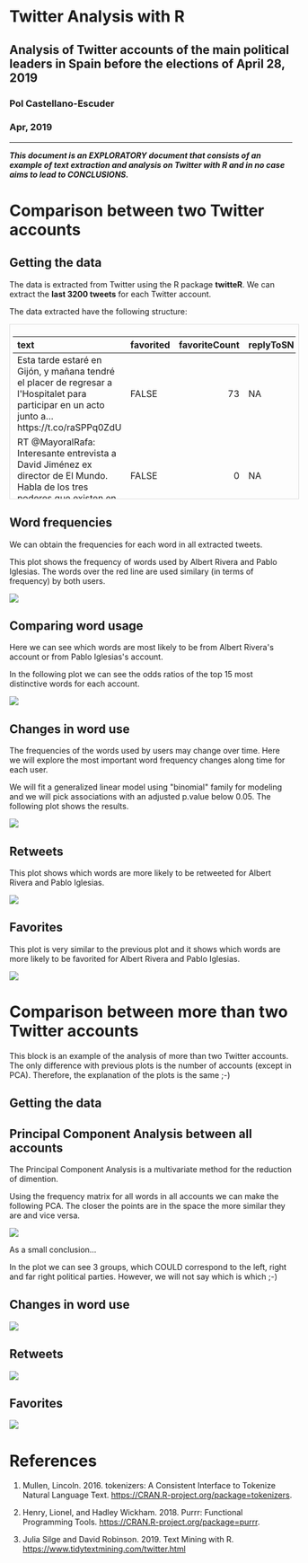 # Twitter Analysis with R
## Analysis of Twitter accounts of the main political leaders in Spain before the elections of April 28, 2019
### Pol Castellano-Escuder
### Apr, 2019

---

**_This document is an EXPLORATORY document that consists of an example of text extraction and analysis on Twitter with R and in no case aims to lead to CONCLUSIONS._**



# Comparison between two Twitter accounts

## Getting the data

The data is extracted from Twitter using the R package **twitteR**. We can extract the **last 3200 tweets** for each Twitter account.



The data extracted have the following structure:

<div style="border: 1px solid #ddd; padding: 5px; overflow-y: scroll; height:300px; overflow-x: scroll; width:100%; "><table class="table table-striped table-bordered" style="margin-left: auto; margin-right: auto;">
 <thead>
  <tr>
   <th style="text-align:left;"> text </th>
   <th style="text-align:left;"> favorited </th>
   <th style="text-align:right;"> favoriteCount </th>
   <th style="text-align:left;"> replyToSN </th>
   <th style="text-align:left;"> created </th>
   <th style="text-align:left;"> truncated </th>
   <th style="text-align:left;"> replyToSID </th>
   <th style="text-align:left;"> id </th>
   <th style="text-align:left;"> replyToUID </th>
   <th style="text-align:left;"> statusSource </th>
   <th style="text-align:left;"> screenName </th>
   <th style="text-align:right;"> retweetCount </th>
   <th style="text-align:left;"> isRetweet </th>
   <th style="text-align:left;"> retweeted </th>
  </tr>
 </thead>
<tbody>
  <tr>
   <td style="text-align:left;"> Esta tarde estaré en Gijón, y mañana tendré el placer de regresar a l'Hospitalet para participar en un acto junto a… https://t.co/raSPPq0ZdU </td>
   <td style="text-align:left;"> FALSE </td>
   <td style="text-align:right;"> 73 </td>
   <td style="text-align:left;"> NA </td>
   <td style="text-align:left;"> 2019-04-05 13:44:10 </td>
   <td style="text-align:left;"> TRUE </td>
   <td style="text-align:left;"> NA </td>
   <td style="text-align:left;"> 1114161809215324166 </td>
   <td style="text-align:left;"> NA </td>
   <td style="text-align:left;"> &lt;a href="http://twitter.com" rel="nofollow"&gt;Twitter Web Client&lt;/a&gt; </td>
   <td style="text-align:left;"> Pablo_Iglesias_ </td>
   <td style="text-align:right;"> 34 </td>
   <td style="text-align:left;"> FALSE </td>
   <td style="text-align:left;"> FALSE </td>
  </tr>
  <tr>
   <td style="text-align:left;"> RT @MayoralRafa: Interesante entrevista a David Jiménez ex director de El Mundo. Habla de los tres poderes que existen en nuestro país en e… </td>
   <td style="text-align:left;"> FALSE </td>
   <td style="text-align:right;"> 0 </td>
   <td style="text-align:left;"> NA </td>
   <td style="text-align:left;"> 2019-04-05 13:31:09 </td>
   <td style="text-align:left;"> FALSE </td>
   <td style="text-align:left;"> NA </td>
   <td style="text-align:left;"> 1114158535187804160 </td>
   <td style="text-align:left;"> NA </td>
   <td style="text-align:left;"> &lt;a href="http://twitter.com/download/iphone" rel="nofollow"&gt;Twitter for iPhone&lt;/a&gt; </td>
   <td style="text-align:left;"> Pablo_Iglesias_ </td>
   <td style="text-align:right;"> 195 </td>
   <td style="text-align:left;"> TRUE </td>
   <td style="text-align:left;"> FALSE </td>
  </tr>
  <tr>
   <td style="text-align:left;"> RT @ikaitor: Ojo a esta entrevista a David Jiménez, exdirector de El Mundo y autor del libro El Director

"En 2015 las élites veían con ter… </td>
   <td style="text-align:left;"> FALSE </td>
   <td style="text-align:right;"> 0 </td>
   <td style="text-align:left;"> NA </td>
   <td style="text-align:left;"> 2019-04-05 13:23:03 </td>
   <td style="text-align:left;"> FALSE </td>
   <td style="text-align:left;"> NA </td>
   <td style="text-align:left;"> 1114156494877089792 </td>
   <td style="text-align:left;"> NA </td>
   <td style="text-align:left;"> &lt;a href="http://twitter.com/download/iphone" rel="nofollow"&gt;Twitter for iPhone&lt;/a&gt; </td>
   <td style="text-align:left;"> Pablo_Iglesias_ </td>
   <td style="text-align:right;"> 106 </td>
   <td style="text-align:left;"> TRUE </td>
   <td style="text-align:left;"> FALSE </td>
  </tr>
  <tr>
   <td style="text-align:left;"> RT @VickyRosell: (Una periodista) vino a verme indignada porque desde la policía política del ministro Fernández Díaz se estaba ofreciendo… </td>
   <td style="text-align:left;"> FALSE </td>
   <td style="text-align:right;"> 0 </td>
   <td style="text-align:left;"> NA </td>
   <td style="text-align:left;"> 2019-04-05 13:22:25 </td>
   <td style="text-align:left;"> FALSE </td>
   <td style="text-align:left;"> NA </td>
   <td style="text-align:left;"> 1114156336978198530 </td>
   <td style="text-align:left;"> NA </td>
   <td style="text-align:left;"> &lt;a href="http://twitter.com/download/iphone" rel="nofollow"&gt;Twitter for iPhone&lt;/a&gt; </td>
   <td style="text-align:left;"> Pablo_Iglesias_ </td>
   <td style="text-align:right;"> 331 </td>
   <td style="text-align:left;"> TRUE </td>
   <td style="text-align:left;"> FALSE </td>
  </tr>
</tbody>
</table></div>

## Word frequencies

We can obtain the frequencies for each word in all extracted tweets. 



This plot shows the frequency of words used by Albert Rivera and Pablo Iglesias. The words over the red line are used similary (in terms of frequency) by both users.

<img src="Twitter_Analysis_with_R_files/figure-html/unnamed-chunk-5-1.png" style="display: block; margin: auto;" />

## Comparing word usage

Here we can see which words are most likely to be from Albert Rivera's account or from Pablo Iglesias's account.  

In the following plot we can see the odds ratios of the top 15 most distinctive words for each account.

<img src="Twitter_Analysis_with_R_files/figure-html/unnamed-chunk-6-1.png" style="display: block; margin: auto;" />

## Changes in word use

The frequencies of the words used by users may change over time. Here we will explore the most important word frequency changes along time for each user. 

We will fit a generalized linear model using "binomial" family for modeling and we will pick associations with an adjusted p.value below 0.05. The following plot shows the results.

<img src="Twitter_Analysis_with_R_files/figure-html/unnamed-chunk-7-1.png" style="display: block; margin: auto;" />
  
## Retweets

This plot shows which words are more likely to be retweeted for Albert Rivera and Pablo Iglesias.

<img src="Twitter_Analysis_with_R_files/figure-html/unnamed-chunk-8-1.png" style="display: block; margin: auto;" />

## Favorites

This plot is very similar to the previous plot and it shows which words are more likely to be favorited for Albert Rivera and Pablo Iglesias.

<img src="Twitter_Analysis_with_R_files/figure-html/unnamed-chunk-9-1.png" style="display: block; margin: auto;" />

# Comparison between more than two Twitter accounts

This block is an example of the analysis of more than two Twitter accounts. The only difference with previous plots is the number of accounts (except in PCA). Therefore, the explanation of the plots is the same ;-)

## Getting the data



## Principal Component Analysis between all accounts

The Principal Component Analysis is a multivariate method for the reduction of dimention. 

Using the frequency matrix for all words in all accounts we can make the following PCA. The closer the points are in the space the more similar they are and vice versa.

<img src="Twitter_Analysis_with_R_files/figure-html/unnamed-chunk-11-1.png" style="display: block; margin: auto;" />

As a small conclusion... 

In the plot we can see 3 groups, which COULD correspond to the left, right and far right political parties. However, we will not say which is which ;-)

## Changes in word use

<img src="Twitter_Analysis_with_R_files/figure-html/unnamed-chunk-12-1.png" style="display: block; margin: auto;" />

## Retweets

<img src="Twitter_Analysis_with_R_files/figure-html/unnamed-chunk-13-1.png" style="display: block; margin: auto;" />

## Favorites

<img src="Twitter_Analysis_with_R_files/figure-html/unnamed-chunk-14-1.png" style="display: block; margin: auto;" />

# References

1) Mullen, Lincoln. 2016. tokenizers: A Consistent Interface to Tokenize Natural Language Text. https://CRAN.R-project.org/package=tokenizers.

2) Henry, Lionel, and Hadley Wickham. 2018. Purrr: Functional Programming Tools. https://CRAN.R-project.org/package=purrr.

3) Julia Silge and David Robinson. 2019. Text Mining with R. https://www.tidytextmining.com/twitter.html

